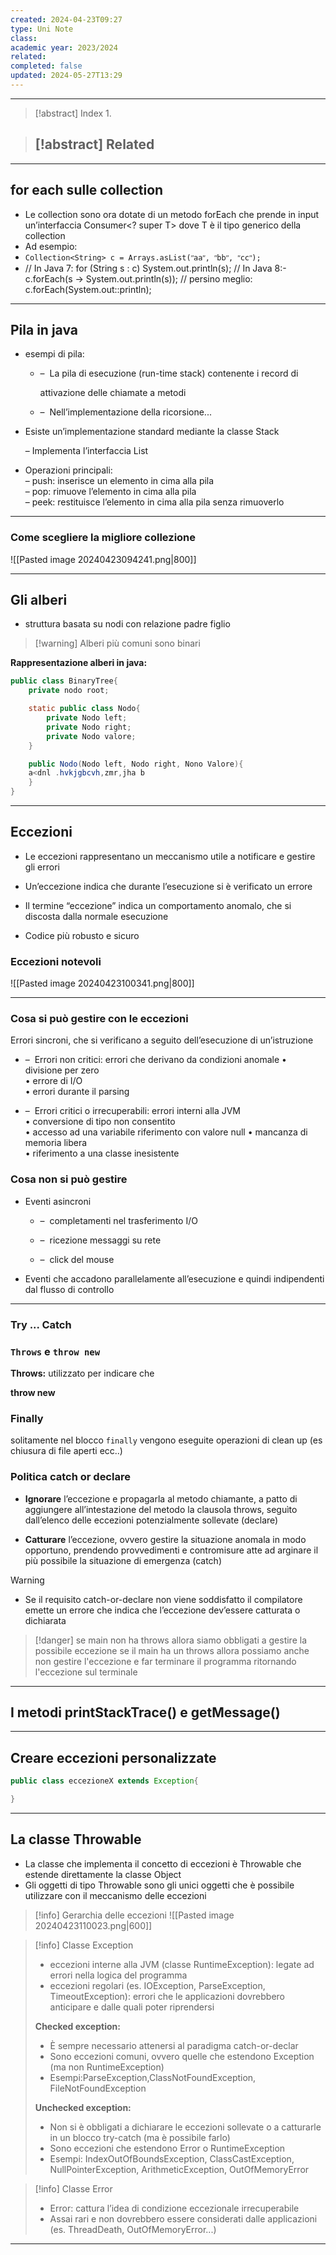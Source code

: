 ```yaml
---
created: 2024-04-23T09:27
type: Uni Note
class: 
academic year: 2023/2024
related: 
completed: false
updated: 2024-05-27T13:29
---
```

---

>[!abstract] Index
>1. 

>[!abstract] Related
>- 

---
## for each sulle collection

- Le collection sono ora dotate di un metodo forEach che prende in input un’interfaccia Consumer\<? super T\> dove T è il tipo generico della collection
- Ad esempio:
- `Collection<String> c = Arrays.asList(ʺaaʺ, ʺbbʺ, ʺccʺ);`
- // In Java 7:
for (String s : c) System.out.println(s); // In Java 8:- c.forEach(s -> System.out.println(s)); // persino meglio:
c.forEach(System.out::println);

---
## Pila in java

- esempi di pila:
    
    - –  La pila di esecuzione (run-time stack) contenente i record di
        
        attivazione delle chiamate a metodi
        
    - –  Nell’implementazione della ricorsione...
        
- Esiste un’implementazione standard mediante la classe Stack
    
    – Implementa l’interfaccia List
    
- Operazioni principali:  
    – push: inserisce un elemento in cima alla pila  
    – pop: rimuove l’elemento in cima alla pila  
    – peek: restituisce l’elemento in cima alla pila senza rimuoverlo

---
### Come scegliere la migliore collezione 

![[Pasted image 20240423094241.png|800]]

---
## Gli alberi
- struttura basata su nodi con relazione padre figlio

>[!warning] Alberi più comuni sono binari

**Rappresentazione alberi in java:** 
```java
public class BinaryTree{
	private nodo root;

	static public class Nodo{
		private Nodo left;
		private Nodo right;
		private Nodo valore;
	}

	public Nodo(Nodo left, Nodo right, Nono Valore){
	a<dnl .hvkjgbcvh,zmr,jha b
	}
}
```

---
## Eccezioni
- Le eccezioni rappresentano un meccanismo utile a notificare e gestire gli errori
    
- Un’eccezione indica che durante l’esecuzione si è verificato un errore
    
- Il termine “eccezione” indica un comportamento anomalo, che si discosta dalla normale esecuzione
    
- Codice più robusto e sicuro

### Eccezioni notevoli

![[Pasted image 20240423100341.png|800]]

---
### Cosa si può gestire con le eccezioni

Errori sincroni, che si verificano a seguito dell’esecuzione di un’istruzione

- –  Errori non critici: errori che derivano da condizioni anomale • divisione per zero  
    • errore di I/O  
    • errori durante il parsing
    
- –  Errori critici o irrecuperabili: errori interni alla JVM  
    • conversione di tipo non consentito  
    • accesso ad una variabile riferimento con valore null • mancanza di memoria libera  
    • riferimento a una classe inesistente

### Cosa non si può gestire
- Eventi asincroni
    
    - –  completamenti nel trasferimento I/O
        
    - –  ricezione messaggi su rete
        
    - –  click del mouse
        
- Eventi che accadono parallelamente all’esecuzione e quindi indipendenti dal flusso di controllo


---
### Try ... Catch


### `Throws` e `throw new`
**Throws:** utilizzato per indicare che 

**throw new**

### Finally
solitamente nel blocco `finally` vengono eseguite operazioni di clean up (es chiusura di file aperti ecc..)

### Politica catch or declare
- **Ignorare** l’eccezione e propagarla al metodo chiamante, a patto di aggiungere all’intestazione del metodo la clausola throws, seguìto dall’elenco delle eccezioni potenzialmente sollevate (declare)

- **Catturare** l’eccezione, ovvero gestire la situazione anomala in modo opportuno, prendendo provvedimenti e contromisure atte ad arginare il più possibile la situazione di emergenza (catch)

>[!warning]
>- Se il requisito catch-or-declare non viene soddisfatto il compilatore emette un errore che indica che l’eccezione dev’essere catturata o dichiarata

>[!danger]
>se main non ha throws allora siamo obbligati a gestire la possibile eccezione 
>se il main ha un throws allora possiamo anche non gestire l'eccezione e far terminare il programma ritornando l'eccezione sul terminale



---
## I metodi printStackTrace() e getMessage()


---
## Creare eccezioni personalizzate

```java
public class eccezioneX extends Exception{

}
```

---
## La classe Throwable

- La classe che implementa il concetto di eccezioni è Throwable che estende direttamente la classe Object
-  Gli oggetti di tipo Throwable sono gli unici oggetti che è possibile utilizzare con il meccanismo delle eccezioni

>[!info] Gerarchia delle eccezioni
>![[Pasted image 20240423110023.png|600]]

>[!info] Classe Exception
>- eccezioni interne alla JVM (classe RuntimeException): legate ad errori nella logica del programma
>- eccezioni regolari (es. IOException, ParseException, TimeoutException): errori che le applicazioni dovrebbero anticipare e dalle quali poter riprendersi
>
>**Checked exception:**
>-  È sempre necessario attenersi al paradigma catch-or-declar
>- Sono eccezioni comuni, ovvero quelle che estendono Exception (ma non RuntimeException)
>- Esempi:ParseException,ClassNotFoundException, FileNotFoundException
>
>**Unchecked exception:**
>- Non si è obbligati a dichiarare le eccezioni sollevate o a catturarle in un blocco try-catch (ma è possibile farlo)
>- Sono eccezioni che estendono Error o RuntimeException
>- Esempi: IndexOutOfBoundsException, ClassCastException, NullPointerException, ArithmeticException, OutOfMemoryError
    
>[!info] Classe Error
>- Error: cattura l’idea di condizione eccezionale irrecuperabile
>- Assai rari e non dovrebbero essere considerati dalle applicazioni (es. ThreadDeath, OutOfMemoryError...)

---